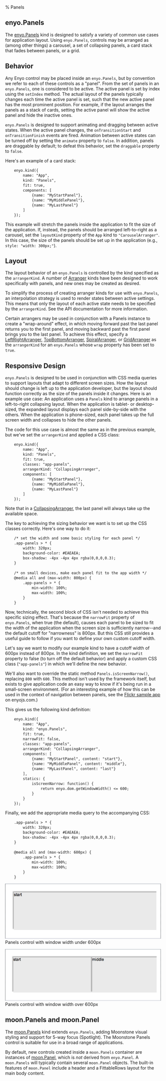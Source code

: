 % Panels

## enyo.Panels

The [enyo.Panels](../../../index.html#/kind/enyo.Panels) kind is designed to
satisfy a variety of common use cases for application layout.  Using
`enyo.Panels`, controls may be arranged as (among other things) a carousel, a
set of collapsing panels, a card stack that fades between panels, or a grid.

## Behavior

Any Enyo control may be placed inside an `enyo.Panels`, but by convention we
refer to each of these controls as a "panel".  From the set of panels in an
`enyo.Panels`, one is considered to be active.  The active panel is set by index
using the `setIndex` method.  The actual layout of the panels typically changes
each time the active panel is set, such that the new active panel has the most
prominent position.  For example, if the layout arranges the panels as a stack
of cards, setting the active panel will show the active panel and hide the
inactive ones.

`enyo.Panels` is designed to support animating and dragging between active
states.  When the active panel changes, the `onTransitionStart` and
`onTransitionFinish` events are fired.  Animation between active states can be
turned off by setting the `animate` property to `false`.  In addition, panels
are draggable by default; to defeat this behavior, set the `draggable` property
to `false`.

Here's an example of a card stack:

        enyo.kind({
            name: "App",
            kind: "Panels",
            fit: true,
            components: [
                {name: "MyStartPanel"},
                {name: "MyMiddlePanel"},
                {name: "MyLastPanel"}
            ]
        });

This example will stretch the panels inside the application to fit the size of
the application.  If, instead, the panels should be arranged left-to-right as a
carousel, set the `layoutKind` property of the `App` kind to `"CarouselArranger"`.
In this case, the size of the panels should be set up in the application (e.g.,
`style: "width: 300px;"`).

## Layout

The layout behavior of an `enyo.Panels` is controlled by the kind specified as
the `arrangerKind`.  A number of [Arranger](arrangers.html) kinds have been
designed to work specifically with panels, and new ones may be created as
desired.

To simplify the process of creating arranger kinds for use with `enyo.Panels`,
an interpolation strategy is used to render states between active settings.
This means that only the layout of each active state needs to be specified by
the `arrangerKind`.  See the API documentation for more information.

Certain arrangers may be used in conjunction with a Panels instance to create a
"wrap-around" effect, in which moving forward past the last panel returns you to
the first panel, and moving backward past the first panel brings you to the last
panel.  To achieve this effect, specify a
[LeftRightArranger](../../../index.html#/kind/enyo.LeftRightArranger),
[TopBottomArranger](../../../index.html#/kind/enyo.TopBottomArranger),
[SpiralArranger](../../../index.html#/kind/enyo.SpiralArranger), or
[GridArranger](../../../index.html#/kind/enyo.GridArranger) as the
`arrangerKind` for an `enyo.Panels` whose `wrap` property has been set to
`true`.

## Responsive Design

`enyo.Panels` is designed to be used in conjunction with CSS media queries to
support layouts that adapt to different screen sizes.  How the layout should
change is left up to the application developer, but the layout should function
correctly as the size of the panels inside it changes.  Here is an example use
case: An application uses a `Panels` kind to arrange panels in a left-to-right
collapsing layout.  When the application is tablet- or desktop-sized, the
expanded layout displays each panel side-by-side with the others.  When the
application is phone-sized, each panel takes up the full screen width and
collapses to hide the other panels.

The code for this use case is almost the same as in the previous example, but
we've set the `arrangerKind` and applied a CSS class:

        enyo.kind({
            name: "App",
            kind: "Panels",
            fit: true,
            classes: "app-panels",
            arrangerKind: "CollapsingArranger",
            components: [
                {name: "MyStartPanel"},
                {name: "MyMiddlePanel"},
                {name: "MyLastPanel"}
            ]
        });
	
Note that in a
[CollapsingArranger](../../../index.html#/kind/enyo.CollapsingArranger), the
last panel will always take up the available space.

The key to achieving the sizing behavior we want is to set up the CSS classes
correctly.  Here's one way to do it:

        /* set the width and some basic styling for each panel */
        .app-panels > * {
            width: 320px;
            background-color: #EAEAEA;
            box-shadow: -4px -4px 4px rgba(0,0,0,0.3);
        }

        /* on small devices, make each panel fit to the app width */
        @media all and (max-width: 800px) {
            .app-panels > * {
                min-width: 100%;
                max-width: 100%;
            }
        }

Now, technically, the second block of CSS isn't needed to achieve this specific
sizing effect.  That's because the `narrowFit` property of `enyo.Panels`, when
true (the default), causes each panel to be sized to fit the width of the
application when the screen size is sufficiently narrow--and the default cutoff
for "narrowness" is 800px.  But this CSS still provides a useful guide to follow
if you want to define your own custom cutoff width.

Let's say we want to modify our example kind to have a cutoff width of 600px
instead of 800px.  In the kind definition, we set the `narrowFit` property to
false (to turn off the default behavior) and apply a custom CSS class
(`"app-panels"`) in which we'll define the new behavior.

We'll also want to override the static method `Panels.isScreenNarrow()`,
replacing `800` with `600`.  This method isn't used by the framework itself, but
exists to give application code an easy way to know if it's being run in a
small-screen environment.  (For an interesting example of how this can be used
in the context of navigation between panels, see the [Flickr sample
app](http://enyojs.com/samples/panels/app-flickr.html) on enyojs.com.)

This gives us the following kind definition:

        enyo.kind({
            name: "App",
            kind: "enyo.Panels",
            fit: true,
            narrowFit: false,
            classes: "app-panels",
            arrangerKind: "CollapsingArranger",
            components: [
                {name: "MyStartPanel", content: "start"},
                {name: "MyMiddlePanel", content: "middle"},
                {name: "MyLastPanel", content: "last"}
            ],
            statics: {
                isScreenNarrow: function() {
                    return enyo.dom.getWindowWidth() <= 600;
                }
            }
        });

Finally, we add the appropriate media query to the accompanying CSS:

        .app-panels > * {
            width: 320px;
            background-color: #EAEAEA;
            box-shadow: -4px -4px 4px rgba(0,0,0,0.3);
        }

        @media all and (max-width: 600px) {
            .app-panels > * {
                min-width: 100%;
                max-width: 100%;
            }
        }

![_Panels control with window width under 600px_](../../assets/enyo-panels-1.png)  
Panels control with window width under 600px  

![_Panels control with window width over 600px_](../../assets/enyo-panels-2.png)  
Panels control with window width over 600px

## moon.Panels and moon.Panel

The [moon.Panels](../../../index.html#/kind/moon.Panels) kind extends `enyo.Panels`, adding
Moonstone visual styling and support for 5-way focus (Spotlight).  The Moonstone
Panels control is suitable for use in a broad range of applications.

By default, new controls created inside a `moon.Panels` container are instances
of [moon.Panel](../../../index.html#/kind/moon.Panel), which is _not_ derived from
`enyo.Panel`.  A `moon.Panels` will typically contain several `moon.Panel`
objects.  The built-in features of `moon.Panel` include a header and a
FittableRows layout for the main body content. 
